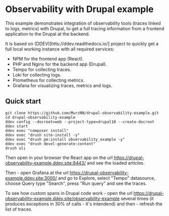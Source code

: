 # Observability with Drupal example

This example demonstrates integration of observability tools (traces linked to
logs, metrics) with Drupal, to get a full tracing information from a frontend
application to the Drupal at the backend.

It is based on (DDEV)[htts://ddev.readthedocs.io/] project to quickly get a full
local working instance with all required services:
- NPM for the frontend app (React).
- PHP and Nginx for the backend app (Drupal).
- Tempo for collecting traces.
- Loki for collecting logs.
- Prometheus for collecting metrics.
- Grafana for visualizing traces, metrics and logs.

## Quick start

```
git clone https://github.com/MurzNN/drupal-observability-example.git
cd drupal-observability-example
ddev config --docroot=web --project-type=drupal10 --create-docroot
ddev start
ddev exec "composer install"
ddev exec "drush site-install -y"
ddev exec "drush pm:install observability_example -y"
ddev exec "drush devel-generate:content"
drush uli
```

Then open in your browser the React app on the url
https://drupal-observability-example.ddev.site:8443/
and see the loaded articles.

Then - open Grafana at the url
https://drupal-observability-example.ddev.site:3000/
and go to Explore, select "Tempo" datasource, choose Query type "Search", press "Run query" and see the traces.

To see how custom spans in Drupal code work - open the url
https://drupal-observability-example.ddev.site/observability-example
several times (it produces exceptions in 30% of calls - it's intendend)
and then - refresh the list of traces.
